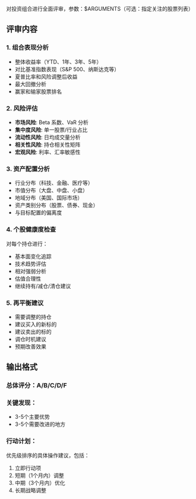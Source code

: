 对投资组合进行全面评审，参数：$ARGUMENTS（可选：指定关注的股票列表）

## 评审内容

### 1. 组合表现分析
- 整体收益率（YTD、1年、3年、5年）
- 对比基准指数表现（S&P 500、纳斯达克等）
- 夏普比率和风险调整后收益
- 最大回撤分析
- 赢家和输家股票排名

### 2. 风险评估
- **市场风险**: Beta 系数、VaR 分析
- **集中度风险**: 单一股票/行业占比
- **流动性风险**: 日均成交量分析
- **相关性风险**: 持仓相关性矩阵
- **宏观风险**: 利率、汇率敏感性

### 3. 资产配置分析
- 行业分布（科技、金融、医疗等）
- 市值分布（大盘、中盘、小盘）
- 地域分布（美国、国际市场）
- 资产类别分布（股票、债券、现金）
- 与目标配置的偏离度

### 4. 个股健康度检查
对每个持仓进行：
- 基本面变化追踪
- 技术趋势评估
- 相对强弱分析
- 估值合理性
- 继续持有/减仓/清仓建议

### 5. 再平衡建议
- 需要调整的持仓
- 建议买入的新标的
- 建议卖出的标的
- 调仓时机建议
- 预期改善效果

## 输出格式

### 总体评分：A/B/C/D/F
### 关键发现：
- 3-5个主要优势
- 3-5个需要改进的地方

### 行动计划：
优先级排序的具体操作建议，包括：
1. 立即行动项
2. 短期（1个月内）调整
3. 中期（3个月内）优化
4. 长期战略调整